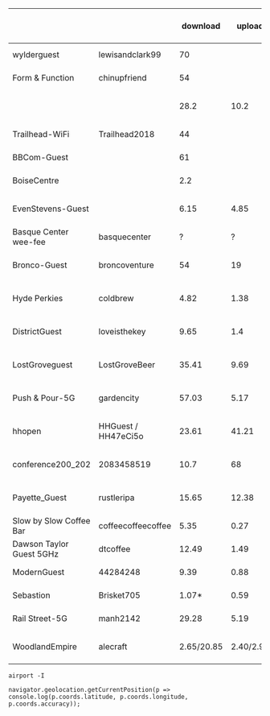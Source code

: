 |                          |                     | download   | upload    | date             | agrCtlRSSI | lat long accuracy                         | multiple numbers mean |
| ------------------------ | ------------------- | ---------- | --------- | ---------------- | ---------- | ----------------------------------------- | --------------------- |
| wylderguest              | lewisandclark99     | 70         |           | 2018-01-11       | 4          |
| Form & Function          | chinupfriend        | 54         |           | 2018-01-19       | 4          |
|                          |                     | 28.2       | 10.2      | 2018-02-08 7:55  | 5          |
| Trailhead-WiFi           | Trailhead2018       | 44         |           | 2018-01-25       | 5          |
| BBCom-Guest              |                     | 61         |           | 2018-02-07       | 5          |
| BoiseCentre              |                     | 2.2        |           | 2018-02-08       | 5          |
| EvenStevens-Guest        |                     | 6.15       | 4.85      | 2018-02-08 7:14  | 5          |
| Basque Center wee-fee    | basquecenter        | ?          | ?         | ?                | -          |
| Bronco-Guest             | broncoventure       | 54         | 19        | 2018-02-12 17:58 | 5          | 43.6137556 -116.20413329999997            |
| Hyde Perkies             | coldbrew            | 4.82       | 1.38      | 2018-02-17 17:00 |            | 43.629571399999996 -116.2034681 25        |
| DistrictGuest            | loveisthekey        | 9.65       | 1.4       | 2018-02-19 17:12 | 5          | 43.618379499999996 -116.20449499999998 22 |
| LostGroveguest           | LostGroveBeer       | 35.41      | 9.69      | 2018-02-20 17:52 | 5          | 43.608173 -116.2128949 34                 |
| Push & Pour-5G           | gardencity          | 57.03      | 5.17      | 2018-03-13 13:30 | 5          | 43.6244887 -116.23645309999999 36         |
| hhopen                   | HHGuest / HH47eCi5o | 23.61      | 41.21     | 2018-03-14 08:30 | ?          | 43.6161884 -116.2035379 113               |
| conference200_202        | 2083458519          | 10.7       | 68        | 2018-03-22 09:04 | ?          | 43.61507972279935 -116.20290723373047 65  |
| Payette_Guest            | rustleripa          | 15.65      | 12.38     | 2018-03-27 15:31 | ?          | 43.6135394 -116.2152531 30                |
| Slow by Slow Coffee Bar  | coffeecoffeecoffee  | 5.35       | 0.27      | 2019-01-04       |
| Dawson Taylor Guest 5GHz | dtcoffee            | 12.49      | 1.49      |
| ModernGuest              | 44284248            | 9.39       | 0.88      | 2018-06-07       | ?          | 43.6183477 -116.2104677 20                |
| Sebastion                | Brisket705          | 1.07\*     | 0.59      | 2018-06-15       | ?          | 43.6166201 -116.2017229 47                |
| Rail Street-5G           | manh2142            | 29.28      | 5.19      | 2018-08-17       | ?          | 42.9358486 -114.4072334 30                |
| WoodlandEmpire           | alecraft            | 2.65/20.85 | 2.40/2.99 | 2019-04-17       | -71/-53    | 43.616318899999996 -116.20859149999998 34 | outside/inside        |

`airport -I`

`navigator.geolocation.getCurrentPosition(p => console.log(p.coords.latitude, p.coords.longitude, p.coords.accuracy));`
